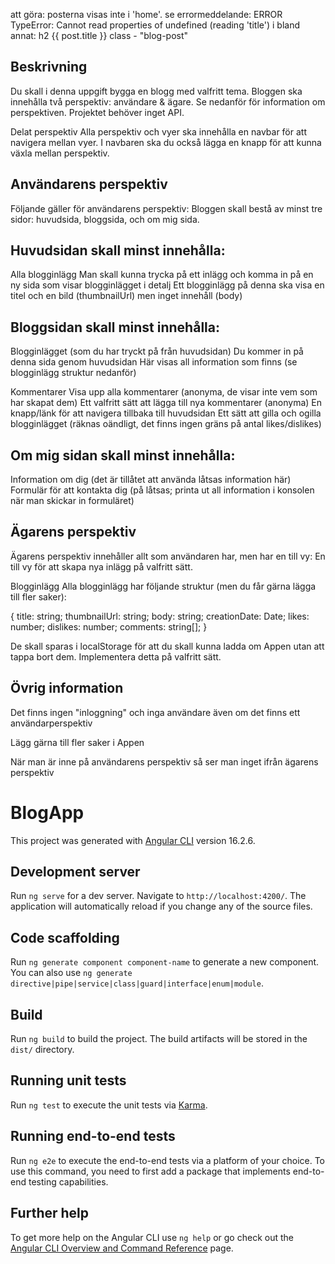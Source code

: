 att göra: posterna visas inte i 'home'. se errormeddelande: 
ERROR TypeError: Cannot read properties of undefined (reading 'title')
i bland annat:
  h2 {{ post.title }} class - "blog-post"

## Beskrivning
Du skall i denna uppgift bygga en blogg med valfritt tema. Bloggen ska innehålla två perspektiv: användare & ägare. Se nedanför för information om perspektiven. Projektet behöver inget API.

Delat perspektiv
Alla perspektiv och vyer ska innehålla en navbar för att navigera mellan vyer. I navbaren ska du också lägga en knapp för att kunna växla mellan perspektiv.


## Användarens perspektiv

Följande gäller för användarens perspektiv:
Bloggen skall bestå av minst tre sidor: huvudsida, bloggsida, och om mig sida.

## Huvudsidan skall minst innehålla:
Alla blogginlägg
Man skall kunna trycka på ett inlägg och komma in på en ny sida som visar blogginlägget i detalj
Ett blogginlägg på denna ska visa en titel och en bild (thumbnailUrl) men inget innehåll (body)


## Bloggsidan skall minst innehålla:
Blogginlägget (som du har tryckt på från huvudsidan)
Du kommer in på denna sida genom huvudsidan
Här visas all information som finns (se blogginlägg struktur nedanför)

Kommentarer
Visa upp alla kommentarer (anonyma, de visar inte vem som har skapat dem)
Ett valfritt sätt att lägga till nya kommentarer (anonyma)
En knapp/länk för att navigera tillbaka till huvudsidan
Ett sätt att gilla och ogilla blogginlägget (räknas oändligt, det finns ingen gräns på antal likes/dislikes)


## Om mig sidan skall minst innehålla:
Information om dig (det är tillåtet att använda låtsas information här)
Formulär för att kontakta dig (på låtsas; printa ut all information i konsolen när man skickar in formuläret)


## Ägarens perspektiv

Ägarens perspektiv innehåller allt som användaren har, men har en till vy:
En till vy för att skapa nya inlägg på valfritt sätt.

Blogginlägg
Alla blogginlägg har följande struktur (men du får gärna lägga till fler saker):

{ title: string; thumbnailUrl: string; body: string; creationDate: Date; likes: number; dislikes: number; comments: string[]; }


De skall sparas i localStorage för att du skall kunna ladda om Appen utan att tappa bort dem. Implementera detta på valfritt sätt.


## Övrig information
Det finns ingen "inloggning" och inga användare även om det finns ett användarperspektiv


Lägg gärna till fler saker i Appen


När man är inne på användarens perspektiv så ser man inget ifrån ägarens perspektiv

# BlogApp

This project was generated with [Angular CLI](https://github.com/angular/angular-cli) version 16.2.6.

## Development server

Run `ng serve` for a dev server. Navigate to `http://localhost:4200/`. The application will automatically reload if you change any of the source files.

## Code scaffolding

Run `ng generate component component-name` to generate a new component. You can also use `ng generate directive|pipe|service|class|guard|interface|enum|module`.

## Build

Run `ng build` to build the project. The build artifacts will be stored in the `dist/` directory.

## Running unit tests

Run `ng test` to execute the unit tests via [Karma](https://karma-runner.github.io).

## Running end-to-end tests

Run `ng e2e` to execute the end-to-end tests via a platform of your choice. To use this command, you need to first add a package that implements end-to-end testing capabilities.

## Further help

To get more help on the Angular CLI use `ng help` or go check out the [Angular CLI Overview and Command Reference](https://angular.io/cli) page.
